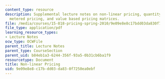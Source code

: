 ```yaml
---
content_type: resource
description: Supplemental lecture notes on non-linear pricing, quantity discounts,
  metered pricing, and value based pricing matrices.
file: /media/courses/15-818-pricing-spring-2010/9e09e8e8c17bdd03da830f7250ea0ebf_MIT15_818S10_supp02.pdf
file_type: application/pdf
learning_resource_types:
- Lecture Notes
ocw_type: OCWFile
parent_title: Lecture Notes
parent_type: CourseSection
parent_uid: b84eb1a3-6244-356f-93a5-0b31cb6ba1f9
resourcetype: Document
title: Non-linear Pricing
uid: 9e09e8e8-c17b-dd03-da83-0f7250ea0ebf
---
```

